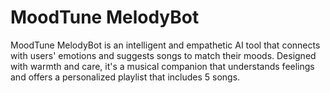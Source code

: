 # MoodTune MelodyBot
MoodTune MelodyBot is an intelligent and empathetic AI tool that connects with users' emotions and suggests songs to match their moods. Designed with warmth and care, it's a musical companion that understands feelings and offers a personalized playlist that includes 5 songs.
